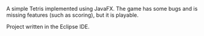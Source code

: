 A simple Tetris implemented using JavaFX. The game has some bugs and is missing features (such as scoring), but it is playable.

Project written in the Eclipse IDE.